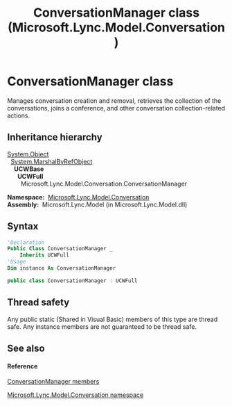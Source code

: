 ﻿---
title: ConversationManager class (Microsoft.Lync.Model.Conversation)
TOCTitle: ConversationManager class
ms:assetid: T:Microsoft.Lync.Model.Conversation.ConversationManager_DI_3_UC_OCS14MrefLyncWPF
ms:mtpsurl: https://msdn.microsoft.com/en-us/library/microsoft.lync.model.conversation.conversationmanager_di_3_uc_ocs14mreflyncwpf(v=office.15)
ms:contentKeyID: 48588603
ms.date: 07/28/2014
mtps_version: v=office.15
f1_keywords:
- Microsoft.Lync.Model.Conversation.ConversationManager
dev_langs:
- CSharp
- JScript
- VB
- other
---

# ConversationManager class

Manages conversation creation and removal, retrieves the collection of the conversations, joins a conference, and other conversation collection-related actions.

## Inheritance hierarchy

[System.Object](http://msdn2.microsoft.com/en-us/library/e5kfa45b)  
  [System.MarshalByRefObject](http://msdn2.microsoft.com/en-us/library/w4302s1f)  
    **UCWBase**  
      **UCWFull**  
        Microsoft.Lync.Model.Conversation.ConversationManager  

**Namespace:**  [Microsoft.Lync.Model.Conversation](microsoft-lync-model-conversation-namespace_2.md)  
**Assembly:**  Microsoft.Lync.Model (in Microsoft.Lync.Model.dll)

## Syntax

``` vb
'Declaration
Public Class ConversationManager _
    Inherits UCWFull
'Usage
Dim instance As ConversationManager
```

``` csharp
public class ConversationManager : UCWFull
```

## Thread safety

Any public static (Shared in Visual Basic) members of this type are thread safe. Any instance members are not guaranteed to be thread safe.

## See also

#### Reference

[ConversationManager members](conversationmanager-members-microsoft-lync-model-conversation_2.md)

[Microsoft.Lync.Model.Conversation namespace](microsoft-lync-model-conversation-namespace_2.md)

